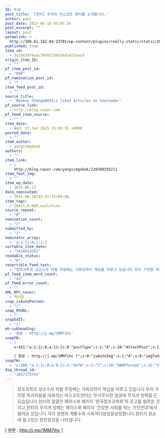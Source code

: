 ```yaml
---
ID: 910
post_title: '[헌터] 우리의 마스코트 헌터를 소개합니다.'
author: paul
post_date: 2015-06-18 05:07:54
post_excerpt: ""
layout: post
permalink: >
  http://108.61.162.84:23701/wp-content/plugins/really-static/static/2015/06/%ed%97%8c%ed%84%b0-%ec%9a%b0%eb%a6%ac%ec%9d%98-%eb%a7%88%ec%8a%a4%ec%bd%94%ed%8a%b8-%ed%97%8c%ed%84%b0%eb%a5%bc-%ec%86%8c%ea%b0%9c%ed%95%a9%eb%8b%88%eb%8b%a4/
published: true
item_id:
  - 3ccb63474aac764972d6934d1471eacd
origin_item_ID:
  - ""
pf_item_post_id:
  - "898"
pf_nomination_post_id:
  - ""
item_feed_post_id:
  - ""
source_title:
  - 'Beomsu Chang&#039;s liked articles on Inoreader'
pf_source_link:
  - http://blog.naver.com
pf_feed_item_source:
  - ""
item_date:
  - Wed, 17 Jun 2015 15:05:55 +0000
posted_date:
  - ""
item_author:
  - yangsimgobak
authors:
  - ""
item_link:
  - >
    http://blog.naver.com/yangsimgobak/220390255211
item_feat_img:
  - ""
item_wp_date:
  - 2015-06-17
date_nominated:
  - 2015-06-18T02:41:15+09:00
item_tags:
  - 10All,0.KOR,evolution
source_repeat:
  - "0"
nomination_count:
  - "1"
submitted_by:
  - "1"
nominator_array:
  - 'a:1:{i:0;i:1;}'
sortable_item_date:
  - "1434553555"
readable_status:
  - "0"
revertible_feed_text:
  - "창조과학과 성소수자 차별 주장에는 가짜과학이 핵심을 이루고 있습니다.우리 거짓말 파괴자들을 대표하는 마스코트헌터는 무시무시한 얼굴에 무지개 방패를 든 모습입니다.헌터의 얼굴은 페이스북 페이지 '한국창조괴학회'의 로고를 빌려온 것이고,헌터의 무지개 방패는 페이스북 페이지 '건강한 사회를 막는 거짓연대'에서 빌려온 것입니다.각각 생명의 계통수와 사회적다양성을상징합니다.헌터가 왼손에 들고있는 창은응징을 나타냅니다."
pf_feed_item_word_count:
  - "42"
pf_feed_error_count:
  - ""
XML_RPC_naver:
  - 게시판
snap_isAutoPosted:
  - "1"
snap_MYURL:
  - ""
snapEdIT:
  - "1"
mh-subheading:
  - '원문 : http://j.mp/1MM7ihc'
snapFB:
  - |
    s:431:"a:1:{i:0;a:12:{s:8:"postType";s:1:"A";s:10:"AttachPost";s:1:"2";s:10:"SNAPformat";s:89:"#폴아저씨의창조과학이야기 %HTAGS% %HCATS%
    
    [ 원문 : http://j.mp/1MM7ihc ]";s:9:"isAutoImg";s:1:"A";s:8:"imgToUse";s:0:"";s:9:"isAutoURL";s:1:"A";s:8:"urlToUse";s:0:"";s:4:"doFB";s:1:"1";s:11:"isPrePosted";s:1:"1";s:8:"isPosted";s:1:"1";s:4:"pgID";s:31:"794323357332113_800424823388633";s:5:"pDate";s:19:"2015-06-17 20:08:11";}}";
snapTW:
  - 's:288:"a:1:{i:0;a:9:{s:4:"doTW";s:1:"1";s:10:"SNAPformat";s:32:"%TITLE% - %SURL% %HTAGS% %HCATS%";s:8:"attchImg";s:1:"1";s:9:"isAutoImg";s:1:"A";s:8:"imgToUse";s:0:"";s:11:"isPrePosted";s:1:"1";s:8:"isPosted";s:1:"1";s:4:"pgID";s:18:"611264111146446848";s:5:"pDate";s:19:"2015-06-17 20:08:15";}}";'
dsq_thread_id:
  - "3857173741"
---
```

<blockquote><p>창조과학과 성소수자 차별 주장에는 가짜과학이 핵심을 이루고 있습니다.우리 거짓말 파괴자들을 대표하는 마스코트헌터는 무시무시한 얼굴에 무지개 방패를 든 모습입니다.헌터의 얼굴은 페이스북 페이지 &#8217;한국창조괴학회&#8217;의 로고를 빌려온 것이고,헌터의 무지개 방패는 페이스북 페이지 &#8217;건강한 사회를 막는 거짓연대&#8217;에서 빌려온 것입니다.각각 생명의 계통수와 사회적다양성을상징합니다.헌터가 왼손에 들고있는 창은응징을 나타냅니다.</p></blockquote>
<p>[ 원문 : <a href="http://j.mp/1MM7ihc">http://j.mp/1MM7ihc</a> ]</p>
<p>&nbsp;</p>
